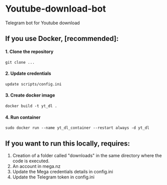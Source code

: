 # Youtube-download-bot
Telegram bot for Youtube download

## If you use Docker, [recommended]:
#### 1. Clone the repository
```git clone ...``` 

#### 2. Update credentials
```update scripts/config.ini``` 

#### 3. Create docker image
```docker build -t yt_dl .``` 

#### 4. Run container
```sudo docker run --name yt_dl_container --restart always -d yt_dl``` 


## If you want to run this **locally**, requires: 
1. Creation of a folder called "downloads" in the same directory where the code is executed.
2. An account in mega.nz
3. Update the Mega credentials details in config.ini
4. Update the Telegram token in config.ini
